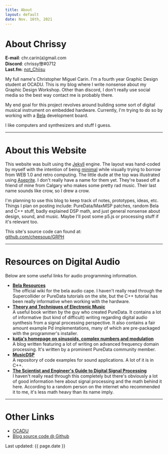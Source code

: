 ```yaml
---
title: About
layout: default
date: Nov. 16th, 2021
---
```


# About Chrissy

**E-mail**: chr.carin(a)gmail.com\
**Discord**: chrissy惨#0712\
**Last.fm**: [not_Chiisu](https://www.last.fm/user/not_Chiisu)

My full name's Christopher Miguel Carin. I'm a fourth year Graphic Design student at OCADU. This is my blog where I write nonsense about my Graphic Design Workshop. Other than discord, I don't really use social media so the best way contact me is probably there.

My end goal for this project revolves around building some sort of digital musical instrument on embedded hardware. Currently, I'm trying to do so by working with a [Bela](http://bela.io/) development board.

I like computers and synthesizers and stuff I guess.

---

# About this Website

This website was built using the [Jekyll](https://jekyllrb.com/) engine. The layout was hand-coded by myself with the intention of being [minimal](https://tools.pingdom.com/#5f51c41051400000) while visually trying to borrow from WEB 1.0 and retro computing. The little dude at the top was illustrated using [Aseprite](https://www.aseprite.org/). I don't really have a name for them yet. They're based off a friend of mine from Calgary who makes some pretty rad music. Their last name sounds like crow, so I drew a crow.

I'm planning to use this blog to keep track of notes, prototypes, ideas, etc. Things I plan on posting include: PureData/MaxMSP patches, random Bela and C++ stuff, badly explained DSP math, and just general nonsense about design, sound, and music. Maybe I'll post some p5.js or processing stuff if it's relevant too.

This site's source code can found at:\
[github.com/cheesoup/GRPH](https://github.com/cheesoup/GRPH)

---

# Resources on Digital Audio
Below are some useful links for audio programming information.
- **[Bela Resources](https://learn.bela.io/)**\
  The official wiki for the bela audio cape. I haven't really read through the Supercollider or PureData tutorials on the site, but the C++ tutorial has been really informative when working with the hardware.
- **[Theory and Techniques of Electronic Music](http://msp.ucsd.edu/techniques/latest/book-html/)**\
  A useful book written by the guy who created PureData. It contains a lot of informative (but kind of difficult) writing regarding digital audio synthesis from a signal processing perspective. It also contains a fair amount example Pd implementations, many of which are pre-packaged with the programmer's installer.
- **[katja's homepage on sinusoids, complex numbers and modulation](https://www.katjaas.nl/home/home.html)**\
  A blog written featuring a lot of writing on advanced frequency domain processing. It's written by a prominent PureData community member.
- **[MusicDSP](https://www.musicdsp.org/en/latest/)**\
  A repository of code examples for sound applications. A lot of it is in C++.
- **[The Scientist and Engineer's Guide to Digital Signal Processing](https://www.dspguide.com/)**\
  I haven't really read through this completely but there's obviously a lot of good information here about signal processing and the math behind it here. According to a random person on the internet who recommended it to me, it's less math heavy than its name imply.

---

# Other Links
- [OCADU](https://ocadu.ca)
- [Blog source code @ Github](https://github.com/cheesoup/GRPH)

<footer>Last updated: {{ page.date }}</footer>
